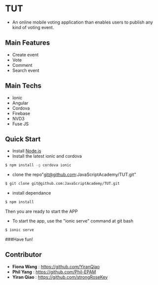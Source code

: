 
# TUT

* An online mobile voting application than enables users to publish any kind of voting event.

## Main Features

* Create event
* Vote
* Comment
* Search event

## Main Techs

* Ionic
* Angular
* Cordova
* Firebase
* NVD3
* Fuse JS

## Quick Start

* Install [Node.js](https://nodejs.org/en/)
* Install the latest ionic and cordova

```bash
$ npm install -g cordova ionic
```

* clone the repo"git@github.com:JavaScriptAcademy/TUT.git"
```bash
$ git clone git@github.com:JavaScriptAcademy/TUT.git
```

* install dependance
```bash
$ npm install
```
Then you are ready to start the APP
* To start the app, use the "ionic serve" command at git bash

```bash
$ ionic serve
```
###Have fun!




## Contributor
- **Fiona Wang** : https://github.com/YiranQiao
- **Phil Yang** : https://github.com/Phil-EPAM
- **Yiran Qiao** : https://github.com/strongRoseKey
